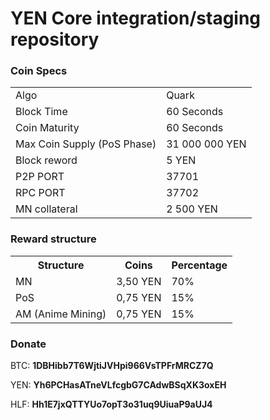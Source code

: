 YEN Core integration/staging repository
=====================================

### Coin Specs

<table>
<tr><td>Algo</td><td>Quark</td></tr>
<tr><td>Block Time</td><td>60 Seconds</td></tr>
<tr><td>Coin Maturity</td><td>60 Seconds</td></tr>
<tr><td>Max Coin Supply (PoS Phase)</td><td>31 000 000 YEN</td></tr>
<tr><td>Block reword</td><td>5 YEN</td></tr>
<tr><td>P2P PORT</td><td>37701</td></tr>
<tr><td>RPC PORT</td><td>37702</td></tr>
<tr><td>MN collateral</td><td>2 500 YEN</td></tr>
</table>


### Reward structure

<table>
<th>Structure</th><th>Coins</th><th>Percentage</th>
<tr><td>MN</td><td>3,50 YEN</td><td>70%</td></tr>
<tr><td>PoS</td><td>0,75 YEN</td><td>15%</td></tr>
<tr><td>AM (Anime Mining)</td><td>0,75 YEN</td><td>15%</td></tr>
</table>



### Donate
BTC: **1DBHibb7T6WjtiJVHpi966VsTPFrMRCZ7Q**

YEN: **Yh6PCHasATneVLfcgbG7CAdwBSqXK3oxEH**

HLF: **Hh1E7jxQTTYUo7opT3o31uq9UiuaP9aUJ4**


